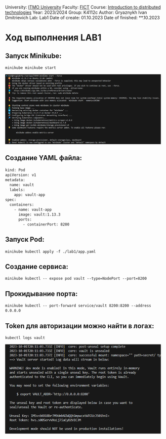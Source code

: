 University: [ITMO University](https://itmo.ru/ru/)
Faculty: [FICT](https://fict.itmo.ru)
Course: [Introduction to distributed technologies](https://github.com/itmo-ict-faculty/introduction-to-distributed-technologies)
Year: 2023/2024
Group: K4112c
Author: Gryaznykh Ivan Dmitrievich
Lab: Lab1
Date of create: 01.10.2023
Date of finished: **.10.2023



# Ход выполнения LAB1

## Запуск Minikube:
```
minikube minikube start
```
![minikube minikube start](https://github.com/Gryaznykh-Ivan/2023_2024-introduction_to_distributed_technologies-k4112c-gryaznykh_i-d/blob/main/lab1/images/1.png)


## Создание YAML файла:
```
kind: Pod
apiVersion: v1
metadata:
  name: vault
  labels:
    app: vault-app
spec:
  containers:
    - name: vault-app
      image: vault:1.13.3
      ports:
        - containerPort: 8200
```

## Запуск Pod:
```
minikube kubectl apply -f ./lab1/app.yaml
```

## Создание сервиса:
```
minikube kubectl -- expose pod vault --type=NodePort --port=8200
```


## Прокидывание порта:
```
minikube kubectl -- port-forward service/vault 8200:8200 --address 0.0.0.0
```


## Token для авторизации можно найти в логах:
```
kubectl logs vault
```
![kubectl logs vault](https://github.com/Gryaznykh-Ivan/2023_2024-introduction_to_distributed_technologies-k4112c-gryaznykh_i-d/blob/main/lab1/images/2.png)